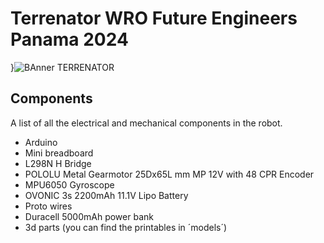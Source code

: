 # Terrenator WRO Future Engineers Panama 2024 
}![BAnner TERRENATOR](https://github.com/user-attachments/assets/4b1e2dc8-cb9b-4220-bdbd-908330c50c6d)

## Components
A list of all the electrical and mechanical components in the robot.
- Arduino
- Mini breadboard
- L298N H Bridge 
- POLOLU Metal Gearmotor 25Dx65L mm MP 12V with 48 CPR Encoder  
- MPU6050 Gyroscope
- OVONIC 3s 2200mAh 11.1V Lipo Battery
- Proto wires
- Duracell 5000mAh power bank
- 3d parts (you can find the printables in ´models´)

